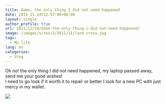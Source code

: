```yaml
---
title: Damn, the only thing I did not need happened
date: 2011-11-24T12:57:00+00:00
layout: single
author_profile: true
url: 2011/11/24/damn-the-only-thing-i-did-not-need-happened/
image: /images/sites/2/2011/11/lone-cross.jpg
tags:
  - My life
lang: en
categories: 
  - blog
---
```

Oh no! the only thing I did not need happened, my laptop passed away, send me your good wishes!  
I need to go look if it worth it to repair or better I look for a new PC with just mercy in my wallet.

![](/images/2011/11/lone-cross.jpg)
